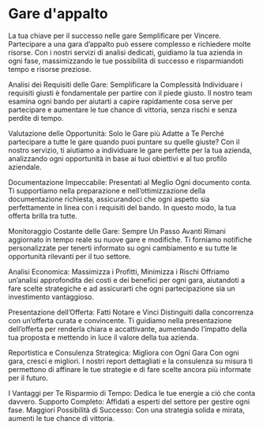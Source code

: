 # Gare d'appalto
La tua chiave per il successo nelle gare
Semplificare per Vincere.
Partecipare a una gara d’appalto può essere complesso e richiedere molte risorse. Con i nostri servizi di analisi dedicati, guidiamo la tua azienda in ogni fase, massimizzando le tue possibilità di successo e risparmiandoti tempo e risorse preziose.

Analisi dei Requisiti delle Gare: Semplificare la Complessità
Individuare i requisiti giusti è fondamentale per partire con il piede giusto. Il nostro team esamina ogni bando per aiutarti a capire rapidamente cosa serve per partecipare e aumentare le tue chance di vittoria, senza rischi e senza perdite di tempo.

Valutazione delle Opportunità: Solo le Gare più Adatte a Te
Perché partecipare a tutte le gare quando puoi puntare su quelle giuste? Con il nostro servizio, ti aiutiamo a individuare le gare perfette per la tua azienda, analizzando ogni opportunità in base ai tuoi obiettivi e al tuo profilo aziendale.

Documentazione Impeccabile: Presentati al Meglio
Ogni documento conta. Ti supportiamo nella preparazione e nell’ottimizzazione della documentazione richiesta, assicurandoci che ogni aspetto sia perfettamente in linea con i requisiti del bando. In questo modo, la tua offerta brilla tra tutte.

Monitoraggio Costante delle Gare: Sempre Un Passo Avanti
Rimani aggiornato in tempo reale su nuove gare e modifiche. Ti forniamo notifiche personalizzate per tenerti informato su ogni cambiamento e su tutte le opportunità rilevanti per il tuo settore.

Analisi Economica: Massimizza i Profitti, Minimizza i Rischi
Offriamo un’analisi approfondita dei costi e dei benefici per ogni gara, aiutandoti a fare scelte strategiche e ad assicurarti che ogni partecipazione sia un investimento vantaggioso.

Presentazione dell’Offerta: Fatti Notare e Vinci
Distinguiti dalla concorrenza con un’offerta curata e convincente. Ti guidiamo nella presentazione dell’offerta per renderla chiara e accattivante, aumentando l’impatto della tua proposta e mettendo in luce il valore della tua azienda.

Reportistica e Consulenza Strategica: Migliora con Ogni Gara
Con ogni gara, cresci e migliori. I nostri report dettagliati e la consulenza su misura ti permettono di affinare le tue strategie e di fare scelte ancora più informate per il futuro.

I Vantaggi per Te
Risparmio di Tempo: Dedica le tue energie a ciò che conta davvero.
Supporto Completo: Affidati a esperti del settore per gestire ogni fase.
Maggiori Possibilità di Successo: Con una strategia solida e mirata, aumenti le tue chance di vittoria.
